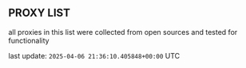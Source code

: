 ## PROXY LIST

all proxies in this list were collected from open sources and tested for functionality

last update: `2025-04-06 21:36:10.405848+00:00` UTC
